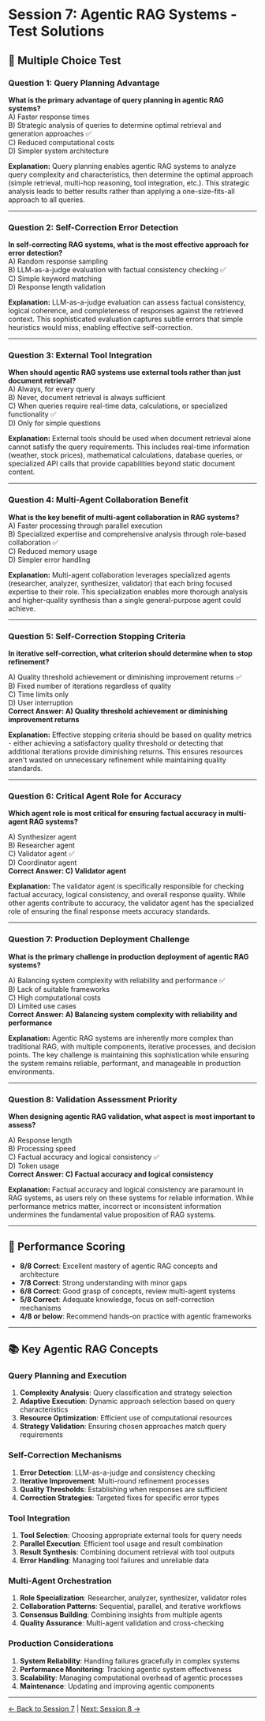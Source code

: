 # Session 7: Agentic RAG Systems - Test Solutions

## 📝 Multiple Choice Test

### Question 1: Query Planning Advantage

**What is the primary advantage of query planning in agentic RAG systems?**  
A) Faster response times  
B) Strategic analysis of queries to determine optimal retrieval and generation approaches ✅  
C) Reduced computational costs  
D) Simpler system architecture  

**Explanation:** Query planning enables agentic RAG systems to analyze query complexity and characteristics, then determine the optimal approach (simple retrieval, multi-hop reasoning, tool integration, etc.). This strategic analysis leads to better results rather than applying a one-size-fits-all approach to all queries.

---

### Question 2: Self-Correction Error Detection

**In self-correcting RAG systems, what is the most effective approach for error detection?**  
A) Random response sampling  
B) LLM-as-a-judge evaluation with factual consistency checking ✅  
C) Simple keyword matching  
D) Response length validation  

**Explanation:** LLM-as-a-judge evaluation can assess factual consistency, logical coherence, and completeness of responses against the retrieved context. This sophisticated evaluation captures subtle errors that simple heuristics would miss, enabling effective self-correction.

---

### Question 3: External Tool Integration

**When should agentic RAG systems use external tools rather than just document retrieval?**  
A) Always, for every query  
B) Never, document retrieval is always sufficient  
C) When queries require real-time data, calculations, or specialized functionality ✅  
D) Only for simple questions  

**Explanation:** External tools should be used when document retrieval alone cannot satisfy the query requirements. This includes real-time information (weather, stock prices), mathematical calculations, database queries, or specialized API calls that provide capabilities beyond static document content.

---

### Question 4: Multi-Agent Collaboration Benefit

**What is the key benefit of multi-agent collaboration in RAG systems?**  
A) Faster processing through parallel execution  
B) Specialized expertise and comprehensive analysis through role-based collaboration ✅  
C) Reduced memory usage  
D) Simpler error handling  

**Explanation:** Multi-agent collaboration leverages specialized agents (researcher, analyzer, synthesizer, validator) that each bring focused expertise to their role. This specialization enables more thorough analysis and higher-quality synthesis than a single general-purpose agent could achieve.

---

### Question 5: Self-Correction Stopping Criteria

**In iterative self-correction, what criterion should determine when to stop refinement?**

A) Quality threshold achievement or diminishing improvement returns ✅  
B) Fixed number of iterations regardless of quality  
C) Time limits only  
D) User interruption  
**Correct Answer: A) Quality threshold achievement or diminishing improvement returns**

**Explanation:** Effective stopping criteria should be based on quality metrics - either achieving a satisfactory quality threshold or detecting that additional iterations provide diminishing returns. This ensures resources aren't wasted on unnecessary refinement while maintaining quality standards.

---

### Question 6: Critical Agent Role for Accuracy

**Which agent role is most critical for ensuring factual accuracy in multi-agent RAG systems?**

A) Synthesizer agent  
B) Researcher agent  
C) Validator agent ✅  
D) Coordinator agent  
**Correct Answer: C) Validator agent**

**Explanation:** The validator agent is specifically responsible for checking factual accuracy, logical consistency, and overall response quality. While other agents contribute to accuracy, the validator agent has the specialized role of ensuring the final response meets accuracy standards.

---

### Question 7: Production Deployment Challenge

**What is the primary challenge in production deployment of agentic RAG systems?**

A) Balancing system complexity with reliability and performance ✅  
B) Lack of suitable frameworks  
C) High computational costs  
D) Limited use cases  
**Correct Answer: A) Balancing system complexity with reliability and performance**

**Explanation:** Agentic RAG systems are inherently more complex than traditional RAG, with multiple components, iterative processes, and decision points. The key challenge is maintaining this sophistication while ensuring the system remains reliable, performant, and manageable in production environments.

---

### Question 8: Validation Assessment Priority

**When designing agentic RAG validation, what aspect is most important to assess?**

A) Response length  
B) Processing speed  
C) Factual accuracy and logical consistency ✅  
D) Token usage  
**Correct Answer: C) Factual accuracy and logical consistency**

**Explanation:** Factual accuracy and logical consistency are paramount in RAG systems, as users rely on these systems for reliable information. While performance metrics matter, incorrect or inconsistent information undermines the fundamental value proposition of RAG systems.

---

## 🎯 Performance Scoring

- **8/8 Correct**: Excellent mastery of agentic RAG concepts and architecture
- **7/8 Correct**: Strong understanding with minor gaps
- **6/8 Correct**: Good grasp of concepts, review multi-agent systems
- **5/8 Correct**: Adequate knowledge, focus on self-correction mechanisms
- **4/8 or below**: Recommend hands-on practice with agentic frameworks

---

## 📚 Key Agentic RAG Concepts

### Query Planning and Execution

1. **Complexity Analysis**: Query classification and strategy selection
2. **Adaptive Execution**: Dynamic approach selection based on query characteristics
3. **Resource Optimization**: Efficient use of computational resources
4. **Strategy Validation**: Ensuring chosen approaches match query requirements

### Self-Correction Mechanisms

1. **Error Detection**: LLM-as-a-judge and consistency checking
2. **Iterative Improvement**: Multi-round refinement processes
3. **Quality Thresholds**: Establishing when responses are sufficient
4. **Correction Strategies**: Targeted fixes for specific error types

### Tool Integration

1. **Tool Selection**: Choosing appropriate external tools for query needs
2. **Parallel Execution**: Efficient tool usage and result combination
3. **Result Synthesis**: Combining document retrieval with tool outputs
4. **Error Handling**: Managing tool failures and unreliable data

### Multi-Agent Orchestration

1. **Role Specialization**: Researcher, analyzer, synthesizer, validator roles
2. **Collaboration Patterns**: Sequential, parallel, and iterative workflows
3. **Consensus Building**: Combining insights from multiple agents
4. **Quality Assurance**: Multi-agent validation and cross-checking

### Production Considerations

1. **System Reliability**: Handling failures gracefully in complex systems
2. **Performance Monitoring**: Tracking agentic system effectiveness
3. **Scalability**: Managing computational overhead of agentic processes
4. **Maintenance**: Updating and improving agentic components

---

[← Back to Session 7](Session7_Agentic_RAG_Systems.md) | [Next: Session 8 →](Session8_MultiModal_Advanced_RAG.md)
